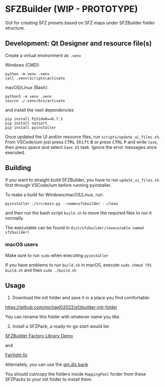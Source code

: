 # SFZBuilder (WIP - PROTOTYPE)

GUI for creating SFZ presets based on SFZ maps under SFZBuilder folder structure.

## Development: Qt Designer and resource file(s)
Create a virtual environment as `.venv`

Windows (CMD):

```
python -m venv .venv
call .venv\Scripts\activate
```

macOS/Linux (Bash):

```
python3 -m venv .venv
source ./.venv/bin/activate
```

and install the next dependencies

```
pip install PySide6==6.7.3
pip install natsort
pip install pyinstaller
```

Once updated the UI and/or resource files, run `scripts/update_ui_files.sh`.<br/>
From VSCode/ium just press <kbd>CTRL</kbd> <kbd>Shift</kbd> <kbd>B</kbd> or press <kbd>CTRL</kbd> <kbd>P</kbd> and write `task`, then press space and select `Save UI` task. Ignore the error messages once executed.

## Building
If you want to straight build SFZBuilder, you have to run `update_ui_files.sh` first through VSCode/ium before running pyinstaller.

To make a build for Windows/macOS/Linux, run:

```
pyinstaller ./src/main.py --name=sfzbuilder --clean
```

and then run the bash script `build.sh` to move the required files to run it normally.

The executable can be found in `dist/sfzbuilder/(executable named sfzbuilder)`

### macOS users
Make sure to run `sudo` when executing `pyinstaller`

If you have problems to run `build.sh` in macOS, execute `sudo chmod 755 build.sh` and then `sudo ./build.sh`

## Usage
1. Download the init folder and save it in a place you find comfortable:

https://github.com/michael02022/sfzbuilder-init-folder

You can rename this folder with whatever name you like.

2. Install a SFZPack, a ready-to-go start would be:

[SFZBuilder Factory Library Demo](https://huggingface.co/datasets/michl1149/SFZBuilder-Factory-Library-Demo/blob/main/SFZBuilder%20Factory%20Library%20Demo.zip)

and

[Fairlight IIx](https://github.com/sfzmaker/sfzpack-Fairlight_IIx)

Alternately, you can use the [gm.dls bank](https://github.com/sfzmaker/sfzpack-gm.dls)

You should cut/copy the folders inside `MappingPool` forder from these SFZPacks to your init folder to install them.
